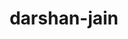 ---
title: darshan-jain
github: https://github.com/darshan-jain
mode: dark
transition: 3s
archetype:
  - Little Bit of Everything
---